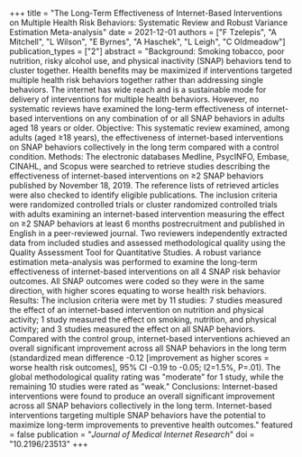 +++
title = "The Long-Term Effectiveness of Internet-Based Interventions on Multiple Health Risk Behaviors: Systematic Review and Robust Variance Estimation Meta-analysis"
date = 2021-12-01
authors = ["F Tzelepis", "A Mitchell", "L Wilson", "E Byrnes", "A Haschek", "L Leigh", "C Oldmeadow"]
publication_types = ["2"]
abstract = "Background: Smoking tobacco, poor nutrition, risky alcohol use, and physical inactivity (SNAP) behaviors tend to cluster together. Health benefits may be maximized if interventions targeted multiple health risk behaviors together rather than addressing single behaviors. The internet has wide reach and is a sustainable mode for delivery of interventions for multiple health behaviors. However, no systematic reviews have examined the long-term effectiveness of internet-based interventions on any combination of or all SNAP behaviors in adults aged 18 years or older. Objective: This systematic review examined, among adults (aged ≥18 years), the effectiveness of internet-based interventions on SNAP behaviors collectively in the long term compared with a control condition. Methods: The electronic databases Medline, PsycINFO, Embase, CINAHL, and Scopus were searched to retrieve studies describing the effectiveness of internet-based interventions on ≥2 SNAP behaviors published by November 18, 2019. The reference lists of retrieved articles were also checked to identify eligible publications. The inclusion criteria were randomized controlled trials or cluster randomized controlled trials with adults examining an internet-based intervention measuring the effect on ≥2 SNAP behaviors at least 6 months postrecruitment and published in English in a peer-reviewed journal. Two reviewers independently extracted data from included studies and assessed methodological quality using the Quality Assessment Tool for Quantitative Studies. A robust variance estimation meta-analysis was performed to examine the long-term effectiveness of internet-based interventions on all 4 SNAP risk behavior outcomes. All SNAP outcomes were coded so they were in the same direction, with higher scores equating to worse health risk behaviors. Results: The inclusion criteria were met by 11 studies: 7 studies measured the effect of an internet-based intervention on nutrition and physical activity; 1 study measured the effect on smoking, nutrition, and physical activity; and 3 studies measured the effect on all SNAP behaviors. Compared with the control group, internet-based interventions achieved an overall significant improvement across all SNAP behaviors in the long term (standardized mean difference -0.12 [improvement as higher scores = worse health risk outcomes], 95% CI -0.19 to -0.05; I2=1.5%, P=.01). The global methodological quality rating was \"moderate\" for 1 study, while the remaining 10 studies were rated as \"weak.\" Conclusions: Internet-based interventions were found to produce an overall significant improvement across all SNAP behaviors collectively in the long term. Internet-based interventions targeting multiple SNAP behaviors have the potential to maximize long-term improvements to preventive health outcomes."
featured = false
publication = "*Journal of Medical Internet Research*"
doi = "10.2196/23513"
+++

